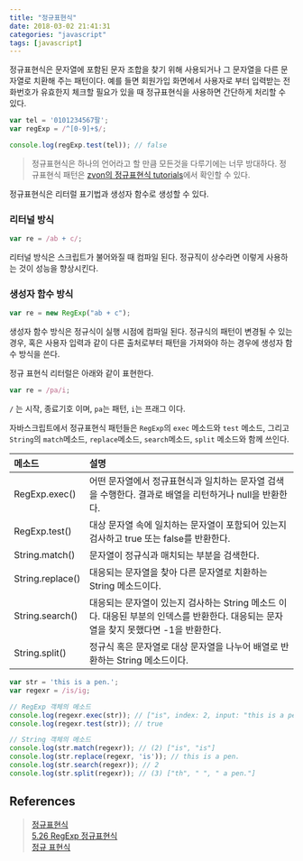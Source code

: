 ```yaml
---
title: "정규표현식"
date: 2018-03-02 21:41:31
categories: "javascript"
tags: [javascript]
---
```


정규표현식은 문자열에 포함된 문자 조합을 찾기 위해 사용되거나 그 문자열을 다른 문자열로 치환해 주는 패턴이다. 예를 들면 회원가입 화면에서 사용자로 부터 입력받는 전화번호가 유효한지 체크할 필요가 있을 때 정규표현식을 사용하면 간단하게 처리할 수 있다.

```javascript
var tel = '0101234567팔';
var regExp = /^[0-9]+$/;

console.log(regExp.test(tel)); // false
```

 > 정규표현식은 하나의 언어라고 할 만큼 모든것을 다루기에는 너무 방대하다. 정규표현식 패턴은 [zvon의 정규표현식 tutorials](http://zvon.org/comp/r/tut-Regexp.html#Pages~Contents)에서 확인할 수 있다.


정규표현식은 리터럴 표기법과 생성자 함수로 생성할 수 있다. 

### 리터널 방식
```javascript
var re = /ab + c/;
```
리터널 방식은 스크립트가 불어와질 때 컴파일 된다. 정규직이 상수라면 이렇게 사용하는 것이 성능을 향상시킨다.

### 생성자 함수 방식
```javascript
var re = new RegExp("ab + c");
```
생성자 함수 방식은 정규식이 실행 시점에 컴파일 된다. 정규식의 패턴이 변경될 수 있는 경우, 혹은 사용자 입력과 같이 다른 출처로부터 패턴을 가져와야 하는 경우에 생성자 함수 방식을 쓴다.

정규 표현식 리터럴은 아래와 같이 표현한다.

```javascript
var re = /pa/i;
```
`/` 는 시작, 종료기호 이며, `pa`는 패턴, `i`는 프래그 이다.

자바스크립트에서 정규표현식 패턴들은 `RegExp`의 `exec` 메소드와 `test` 메소드, 그리고 `String`의  `match`메소드, `replace`메소드, `search`메소드, `split` 메소드와 함께 쓰인다. 

|메소드|설명|
|:---|:---|
| RegExp.exec() | 어떤 문자열에서 정규표현식과 일치하는 문자열 검색을 수행한다. 결과로 배열을 리턴하거나 null을 반환한다. |
| RegExp.test() | 대상 문자열 속에 일치하는 문자열이 포함되어 있는지 검사하고 true 또는 false를 반환한다. |
| String.match() | 문자열이 정규식과 매치되는 부분을 검색한다. |
| String.replace() | 대응되는 문자열을 찾아 다른 문자열로 치환하는 String 메소드이다. |
| String.search() | 대응되는 문자열이 있는지 검사하는 String 메소드 이다. 대응된 부분의 인덱스를 반환한다. 대응되는 문자열을 찾지 못했다면 -1을 반환한다. |
| String.split() | 정규식 혹은 문자열로 대상 문자열을 나누어 배열로 반환하는 String 메소드이다. |

```javascript
var str = 'this is a pen.';
var regexr = /is/ig;

// RegExp 객체의 메소드
console.log(regexr.exec(str)); // ["is", index: 2, input: "this is a pen.", groups: undefined]
console.log(regexr.test(str)); // true

// String 객체의 메소드
console.log(str.match(regexr)); // (2) ["is", "is"]
console.log(str.replace(regexr, 'is')); // this is a pen.
console.log(str.search(regexr)); // 2
console.log(str.split(regexr)); // (3) ["th", " ", " a pen."]
```

## References
> [정규표현식](https://opentutorials.org/course/743/6580)  
> [5.26 RegExp 정규표현식](https://poiemaweb.com/js-regexp)  
> [정규 표현식](https://developer.mozilla.org/ko/docs/Web/JavaScript/Guide/정규식)
